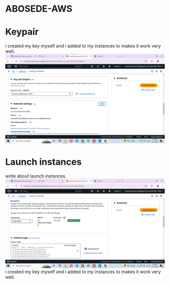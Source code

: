 # ABOSEDE-AWS
# Keypair
i created my key myself and i added to my instances to makes it work very well.
![KP](https://github.com/Haabee-theArik1/ABOSEDE-AWS/blob/main/KP%20.gif)
# Launch instances
write about launch instsnces.
![Launch EC2 instances 3](https://github.com/Haabee-theArik1/ABOSEDE-AWS/blob/main/Launching%20EC2%20instances%203.gif)
i created my key myself and i added to my instances to makes it work very well.
